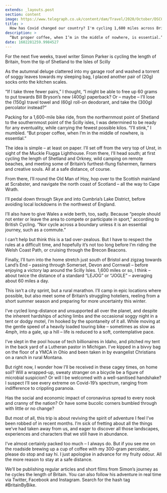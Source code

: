 ```yaml
--- 
extends: _layouts.post 
section: content 
image: https://www.telegraph.co.uk/content/dam/Travel/2020/October/DSC09592.JPG?impolicy=logo-overlay 
title: > 
  How has Covid changed our country? I'm cycling 1,600 miles across Britain to find out 
description: > 
  “But proper coffee, when I’m in the middle of nowhere, is essential.”The idea is simple – at least on paper.From there, I’ll head south; at first cycling the length of Shetland and Orkney, wild camping on remote beaches, and meeting some of Britain’s furthest-flung fishermen, farmers and creative souls.Because “people should not enter or leave the area to compete or participate in sport,” according to British Cycling.1,600 miles or so, I think – about twice the distance of a standard “LEJOG” or “JOGLE” – averaging about 60 miles a day.We’ll be publishing regular articles and short films from Simon’s journey as he cycles the length of Britain. 
date: 1602281259.9984527 
--- 
```

For the next five weeks, travel writer Simon Parker is cycling the length of Britain, from the tip of Shetland to the Isles of Scilly

As the autumnal deluge clattered into my garage roof and washed a torrent of soggy leaves towards my sleeping bag, I placed another pair of (20g) socks onto the kitchen scales.

“If I take three fewer pairs,” I thought, “I might be able to free up 60 grams to put towards Bill Bryson’s new (400g) paperback? Or – maybe – I’ll lose the (150g) travel towel and (60g) roll-on deodorant, and take the (300g) percolator instead?”

Packing for a 1,600-mile bike ride, from the northernmost point of Shetland to the southernmost point of the Scilly isles, I was determined to be ready for any eventuality, while carrying the fewest possible kilos. “I’ll stink,” I mumbled. “But proper coffee, when I’m in the middle of nowhere, is essential.”

The idea is simple – at least on paper. I’ll set off from the very top of Unst, in sight of the Muckle Flugga Lighthouse. From there, I’ll head south; at first cycling the length of Shetland and Orkney, wild camping on remote beaches, and meeting some of Britain’s furthest-flung fishermen, farmers and creative souls. All at a safe distance, of course.

From there, I’ll round the Old Man of Hoy, hop over to the Scottish mainland at Scrabster, and navigate the north coast of Scotland – all the way to Cape Wrath.

I’ll pedal down through Skye and into Cumbria’s Lake District, before avoiding local lockdowns in the northwest of England.

I’ll also have to give Wales a wide berth, too, sadly. Because “people should not enter or leave the area to compete or participate in sport,” according to British Cycling. “Nor cycle across a boundary unless it is an essential journey, such as a commute.”

I can’t help but think this is a tad over-zealous. But I have to respect the rules at a difficult time, and hopefully it’s not too long before I’m riding the Welsh Coast Path, or cruising through the Brecon Beacons.

Finally, I’ll turn into the home stretch just south of Bristol and zigzag towards Land’s End – passing through Somerset, Devon and Cornwall – before enjoying a victory lap around the Scilly Isles. 1,600 miles or so, I think – about twice the distance of a standard “LEJOG” or “JOGLE” – averaging about 60 miles a day.

This isn’t a city sprint, but a rural marathon. I’ll camp in epic locations where possible, but also meet some of Britain’s struggling hoteliers, reeling from a short summer season and preparing for more uncertainty this winter.

I’ve cycled long-distance and unsupported all over the planet, and despite the inherent hardships of aching limbs and the occasional soggy night in a tent or dodgy motel, I’m hooked by the spontaneity of it all. While moving at the gentle speed of a heavily loaded touring bike – sometimes as slow as 4mph, into a gale, up a hill – life is reduced to a soft, contemplative pace.

I’ve slept in the pool house of tech billionaires in Idaho, and pitched my tent in the back yard of a Lutheran pastor in Michigan. I’ve kipped in a bivvy bag on the floor of a YMCA in Ohio and been taken in by evangelist Christians on a ranch in rural Montana.

But right now, I wonder how I’ll be received in these cagey times, on home soil? Will a wrapped-up, sweaty stranger on a bicycle be a figure of microbial suspicion? Or will I be welcomed with a well-sanitised handshake? I suspect I’ll see every extreme on Covid-19’s spectrum, ranging from indifference to crippling paranoia.

Has the social and economic impact of coronavirus spread to every nook and cranny of the nation? Or have some bucolic corners bumbled through with little or no change?

But most of all, this trip is about reviving the spirit of adventure I feel I’ve been robbed of in recent months. I’m sick of fretting about all the things we’ve had taken away from us, and eager to discover all those landscapes, experiences and characters that we still have in abundance.

I’ve almost certainly packed too much – I always do. But if you see me on the roadside brewing up a cup of coffee with my 300-gram percolator, please do stop and say hi. I just apologise in advance for my fruity odour. All the more reason to stay at a safe distance.

We’ll be publishing regular articles and short films from Simon’s journey as he cycles the length of Britain. You can also follow his adventure in real time via Twitter, Facebook and Instagram. Search for the hash tag #BritainByBike.